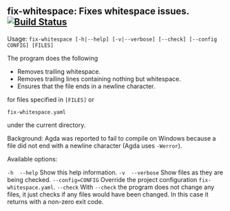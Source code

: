 fix-whitespace: Fixes whitespace issues. [![Build Status](https://travis-ci.org/agda/fix-whitespace.svg?branch=master)](https://travis-ci.org/agda/fix-whitespace)
---------------------------------------------

Usage: `fix-whitespace [-h|--help] [-v|--verbose] [--check] [--config CONFIG] [FILES]`

The program does the following

* Removes trailing whitespace.
* Removes trailing lines containing nothing but whitespace.
* Ensures that the file ends in a newline character.

for files specified in `[FILES]` or

	fix-whitespace.yaml

under the current directory.

Background: Agda was reported to fail to compile on Windows
because a file did not end with a newline character (Agda
uses `-Werror`).

Available options:

  `-h  --help`           Show this help information.
  `-v  --verbose`        Show files as they are being checked.
      `--config=CONFIG`  Override the project configuration `fix-whitespace.yaml`.
      `--check`          With `--check` the program does not change any files,
                       it just checks if any files would have been changed.
                       In this case it returns with a non-zero exit code.
